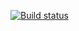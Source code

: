 [![Build status](https://ci.appveyor.com/api/projects/status/42v13m9ie1gin96b?svg=true)](https://ci.appveyor.com/project/laroffi/api-ci)